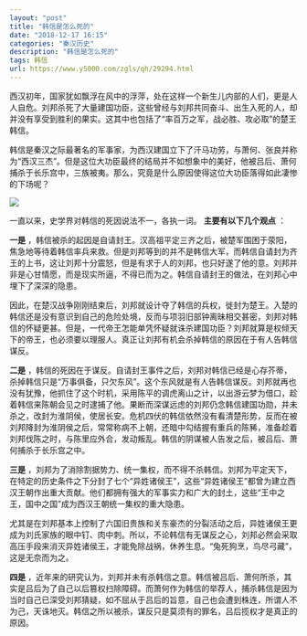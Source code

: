 ```yaml
---
layout: "post"
title: "韩信是怎么死的"
date: "2018-12-17 16:15"
categories: "秦汉历史"
description: "韩信是怎么死的"
tags: 韩信
url: https://www.y5000.com/zgls/qh/29294.html
---
```






西汉初年，国家犹如飘浮在风中的浮萍，处在这样一个新生儿内部的人们，更是人人自危。刘邦杀死了大量建国功臣，这些曾经与刘邦共同奋斗、出生入死的人，却并没有享受到胜利的果实。这其中也包括了“率百万之军，战必胜、攻必取”的楚王韩信。

韩信是秦汉之际最著名的军事家，为西汉建国立下了汗马功劳，与萧何、张良并称为“西汉三杰”。但是这位大功臣最终的结局并不如想象中的美好，他被吕后、萧何捕杀于长乐宫中，三族被夷。那么，究竟是什么原因使得这位大功臣落得如此凄惨的下场呢？

![](https://img.y5000.com/uploads/allimg/180316/8-1P316132330A2.jpg)

一直以来，史学界对韩信的死因说法不一，各执一词。 **主要有以下几个观点** ：

**一是**
，韩信被杀的起因是自请封王。汉高祖平定三齐之后，被楚军围困于荥阳，焦急地等待着韩信率兵来救。但是刘邦等到的并不是韩信大军，而韩信自请封为齐王的上书，这让刘邦十分震怒，但是有求于人的刘邦，也只好遂了他的意。刘邦并非是心甘情愿，而是现实所逼，不得已而为之。韩信自请封王的做法，在刘邦心中埋下了深深的隐患。

因此，在楚汉战争刚刚结束后，刘邦就设计夺了韩信的兵权，徙封为楚王。入楚的韩信还是没有意识到自己的危险处境，反而与项羽旧部钟离昧相交甚密，刘邦对韩信的怀疑更甚。但是，一代帝王怎能单凭怀疑就诛杀建国功臣？刘邦就算是权倾天下的帝王，也必须要以理服人。真正让刘邦有机会杀掉韩信的原因在于有人告韩信谋反。

**二是**
，韩信的死因在于谋反。自请封王事件之后，刘邦对韩信已经是心存芥蒂，杀掉韩信只是“万事俱备，只欠东风”。这个东风就是有人告韩信谋反。刘邦就再也没有犹豫，他抓住了这个时机，采用陈平的调虎离山之计，以出游云梦为借口，趁着韩信来陈朝会见之时逮捕了他。果断而深谋远虑的刘邦仍念韩信建国功勋，并未杀之，改封为淮阴侯，使居长安。危机四伏的韩信依然没有看清楚形势，反而在被刘邦降封为淮阴侯之后，常常称病不上朝，还暗中勾结握有重兵的陈豨，准备趁着刘邦伐陈之时，与陈里应外合，发动叛乱。韩信的阴谋被人告发之后，被吕后、萧何捕杀于长乐宫之中。

**三是**
，刘邦为了消除割据势力、统一集权，而不得不杀韩信。刘邦为平定天下，在特定的历史条件之下分封了七个“异姓诸侯王”，这些“异姓诸侯王”都曾为建立西汉王朝作出重大贡献。他们都拥有强大的军事实力和广大的封土，这些“王中之王，国中之国”成为西汉王朝统一集权的重大隐患。

尤其是在刘邦基本上控制了六国旧贵族和关东豪杰的分裂活动之后，异姓诸侯王更成为刘氏家族的眼中钉、肉中刺。所以，不论韩信有无谋反之心，刘邦必然会采取高压手段来消灭异姓诸侯王，才能免除战祸，休养生息。“兔死狗烹，鸟尽弓藏”，这是无奈而为之。

**四是**
，近年来的研究认为，刘邦并未有杀韩信之意。韩信被吕后、萧何所杀，其实是吕后为了自己以后篡权扫除障碍。而萧何作为韩信的举荐人，捕杀韩信是因为当时自己已深受刘邦猜疑，如不屈从于吕后的旨意，自己也会遭到株连，所谓人不为己，天诛地灭。韩信之所以被杀，谋反只是莫须有的罪名，吕后揽权才是真正的原因。
